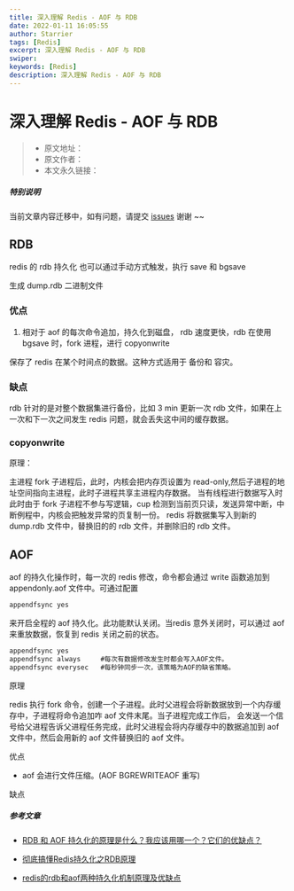 ```yaml
---
title: 深入理解 Redis - AOF 与 RDB
date: 2022-01-11 16:05:55
author: Starrier
tags: [Redis]
excerpt: 深入理解 Redis - AOF 与 RDB
swiper:
keywords: [Redis]
description: 深入理解 Redis - AOF 与 RDB
---
```


# 深入理解 Redis - AOF 与 RDB

> * 原文地址：[]()
> * 原文作者：[]()
> * 本文永久链接：[]()

##### **特别说明**

当前文章内容迁移中，如有问题，请提交 [issues](https://github.com/Starrier/starrier.github.io/issues) 谢谢 ~~

## RDB 

redis 的 rdb  持久化  也可以通过手动方式触发，执行 save 和 bgsave

生成 dump.rdb 二进制文件

### 优点

1. 相对于 aof 的每次命令追加，持久化到磁盘， rdb 速度更快，rdb 在使用 bgsave 时，fork 进程，进行 copyonwrite

保存了 redis 在某个时间点的数据。这种方式适用于 备份和 容灾。

### 缺点

rdb 针对的是对整个数据集进行备份，比如 3 min 更新一次 rdb 文件，如果在上一次和下一次之间发生 redis 问题，就会丢失这中间的缓存数据。


### copyonwrite

原理：

主进程 fork 子进程后，此时，内核会把内存页设置为 read-only,然后子进程的地址空间指向主进程，此时子进程共享主进程内存数据。
当有线程进行数据写入时 此时由于 fork 子进程不参与写逻辑，cup 检测到当前页只读，发送异常中断，中断例程中，内核会把触发异常的页复制一份。
redis 将数据集写入到新的 dump.rdb 文件中，替换旧的的 rdb 文件，并删除旧的 rdb 文件。


## AOF

aof 的持久化操作时，每一次的 redis 修改，命令都会通过 write 函数追加到  appendonly.aof 文件中。可通过配置 

```javascript
appendfsync yes
```

来开启全程的 aof 持久化。此功能默认关闭。当redis 意外关闭时，可以通过 aof 来重放数据，恢复到 redis 关闭之前的状态。

```javascript
appendfsync yes
appendfsync always     #每次有数据修改发生时都会写入AOF文件。
appendfsync everysec   #每秒钟同步一次，该策略为AOF的缺省策略。
```

原理

redis 执行 fork 命令，创建一个子进程。此时父进程会将新数据放到一个内存缓存中，子进程将命令追加咋 aof 文件末尾。当子进程完成工作后，
会发送一个信号给父进程告诉父进程任务完成，此时父进程会将内存缓存中的数据追加到 aof 文件中，然后会用新的 aof 文件替换旧的 aof 文件。

优点

- aof 会进行文件压缩。(AOF BGREWRITEAOF 重写)

缺点






##### 参考文章

- [RDB 和 AOF 持久化的原理是什么？我应该用哪一个？它们的优缺点？](https://segmentfault.com/a/1190000018388385)

- [彻底搞懂Redis持久化之RDB原理](https://blog.csdn.net/ctwctw/article/details/105147277?utm_source=app&app_version=4.21.1&utm_source=app)

- [redis的rdb和aof两种持久化机制原理及优缺点](https://segmentfault.com/a/1190000021559677)
